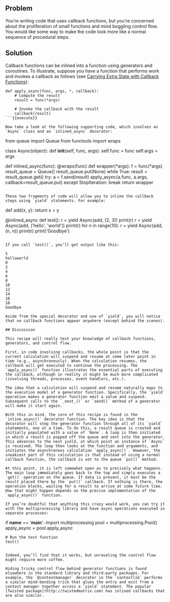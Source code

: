 ## Problem

You’re writing code that uses callback functions, but you’re concerned about the proliferation of small functions and mind boggling control flow. You would like some way to make the code look more like a normal sequence of procedural steps.

## Solution

Callback functions can be inlined into a function using generators and coroutines. To illustrate, suppose you have a function that performs work and invokes a callback as follows (see [Carrying Extra State with Callback Functions](#carryingextrastatewithcbfunctions)):

```
def apply_async(func, args, *, callback):
    # Compute the result
    result = func(*args)

    # Invoke the callback with the result
    callback(result)
```{{execute}}

Now take a look at the following supporting code, which involves an `Async` class and an `inlined_async` decorator:

```
from queue import Queue
from functools import wraps

class Async(object):
    def __init__(self, func, args):
        self.func = func
        self.args = args

def inlined_async(func):
    @wraps(func)
    def wrapper(*args):
        f = func(*args)
        result_queue = Queue()
        result_queue.put(None)
        while True:
            result = result_queue.get()
            try:
                a = f.send(result)
                apply_async(a.func, a.args, callback=result_queue.put)
            except StopIteration:
                break
    return wrapper
```{{execute}}

These two fragments of code will allow you to inline the callback steps using `yield` statements. For example:

```
def add(x, y):
    return x + y

@inlined_async
def test():
    r = yield Async(add, (2, 3))
    print(r)
    r = yield Async(add, ('hello', 'world'))
    print(r)
    for n in range(10):
        r = yield Async(add, (n, n))
        print(r)
    print('Goodbye')
```{{execute}}

If you call `test()`, you’ll get output like this:

5
helloworld
0
2
4
6
8
10
12
14
16
18
Goodbye

Aside from the special decorator and use of `yield`, you will notice that no callback functions appear anywhere (except behind the scenes).

## Discussion

This recipe will really test your knowledge of callback functions, generators, and control flow.

First, in code involving callbacks, the whole point is that the current calculation will suspend and resume at some later point in time (e.g., asynchronously). When the calculation resumes, the callback will get executed to continue the processing. The `apply_async()` function illustrates the essential parts of executing the callback, although in reality it might be much more complicated (involving threads, processes, event handlers, etc.).

The idea that a calculation will suspend and resume naturally maps to the execution model of a generator function. Specifically, the `yield` operation makes a generator function emit a value and suspend. Subsequent calls to the `_next_()` or `send()` method of a generator will make it start again.

With this in mind, the core of this recipe is found in the `inline_async()` decorator function. The key idea is that the decorator will step the generator function through all of its `yield` statements, one at a time. To do this, a result queue is created and initially populated with a value of `None`. A loop is then initiated in which a result is popped off the queue and sent into the generator. This advances to the next yield, at which point an instance of `Async` is received. The loop then looks at the function and arguments, and initiates the asynchronous calculation `apply_async()`. However, the sneakiest part of this calculation is that instead of using a normal callback function, the callback is set to the queue `put()` method.

At this point, it is left somewhat open as to precisely what happens. The main loop immediately goes back to the top and simply executes a `get()` operation on the queue. If data is present, it must be the result placed there by the `put()` callback. If nothing is there, the operation blocks, waiting for a result to arrive at some future time. How that might happen depends on the precise implementation of the `apply_async()` function.

If you’re doubtful that anything this crazy would work, you can try it with the multiprocessing library and have async operations executed in separate processes:

```
if __name__ == '__main__':
    import multiprocessing
    pool = multiprocessing.Pool()
    apply_async = pool.apply_async

    # Run the test function
    test()
```{{execute}}

Indeed, you’ll find that it works, but unraveling the control flow might require more coffee.

Hiding tricky control flow behind generator functions is found elsewhere in the standard library and third-party packages. For example, the `@contextmanager` decorator in the `contextlib` performs a similar mind-bending trick that glues the entry and exit from a context manager together across a `yield` statement. The popular [Twisted package](http://twistedmatrix.com) has inlined callbacks that are also similar.